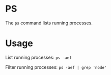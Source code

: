 # PS

The `ps` command lists running processes.

# Usage

List running processes:
`ps -aef`

Filter running processes:
`ps -aef | grep 'node'`